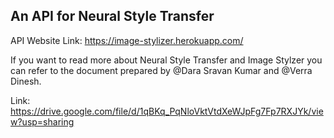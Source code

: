 ## An API for Neural Style Transfer

API Website Link: https://image-stylizer.herokuapp.com/

If you want to read more about Neural Style Transfer and Image Stylzer you can refer to the document prepared by @Dara Sravan Kumar and @Verra Dinesh.

Link: https://drive.google.com/file/d/1qBKq_PqNloVktVtdXeWJpFg7Fp7RXJYk/view?usp=sharing
